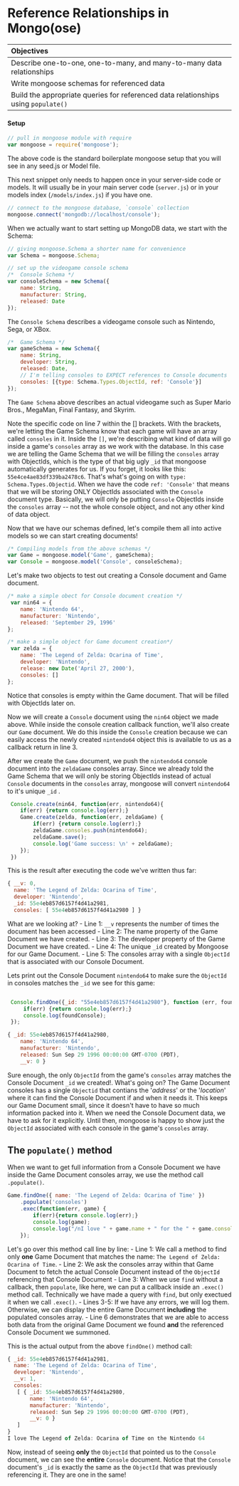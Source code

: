 # Reference Relationships in Mongo(ose)

| Objectives |
| :---- |
| Describe one-to-one, one-to-many, and many-to-many data relationships |
| Write mongoose schemas for referenced data |
| Build the appropriate queries for referenced data relationships using `populate()` |

#### Setup

```javascript
// pull in mongoose module with require
var mongoose = require('mongoose');

```

The above code is the standard boilerplate mongoose setup that you will see in any seed.js or Model file.

This next snippet only needs to happen once in your server-side code or models. It will usually be in your main server code (`server.js`) or in your models index (`/models/index.js`) if you have one.

```javascript
// connect to the mongoose database, `console` collection
mongoose.connect('mongodb://localhost/console');
```

When we actually want to start setting up MongoDB data, we start with the Schema:


```javascript
// giving mongoose.Schema a shorter name for convenience
var Schema = mongoose.Schema;

// set up the videogame console schema
/*  Console Schema */
var consoleSchema = new Schema({
	name: String,
	manufacturer: String,
	released: Date
});
```
The `Console Schema` describes a videogame console such as Nintendo, Sega, or XBox.


```javascript
/*  Game Schema */
var gameSchema = new Schema({
	name: String,
	developer: String,
	released: Date,
	// I'm telling consoles to EXPECT references to Console documents
	consoles: [{type: Schema.Types.ObjectId, ref: 'Console'}]
});
```
The `Game Schema` above describes an actual videogame such as Super Mario Bros., MegaMan, Final Fantasy, and Skyrim.

Note the specific code on line 7 within the [] brackets.  With the brackets, we're letting the Game Schema know that each game will have an array called `consoles` in it.  Inside the `[]`,  we're describing what kind of data will go inside a game's `consoles` array as we work with the database. In this case we are telling the Game Schema that we will be filling the `consoles` array with ObjectIds, which is the type of that big ugly `_id` that mongoose automatically generates for us.  If you forget, it looks like this: ```55e4ce4ae83df339ba2478c6```.  That's what's going on with ```type: Schema.Types.Objectid```.  When we have the code ```ref: 'Console'``` that means that we will be storing ONLY ObjectIds associated with the ```Console``` document type.  Basically, we will only be putting ```Console``` ObjectIds inside the ```consoles``` array -- not the whole console object, and not any other kind of data object.


Now that we have our schemas defined, let's compile them all into active models so we can start creating documents!

```javascript
/* Compiling models from the above schemas */
var Game = mongoose.model('Game', gameSchema);
var Console = mongoose.model('Console', consoleSchema);
```

Let's make two objects to test out creating a Console document and Game document.

```javascript
/* make a simple obect for Console document creation */
 var nin64 = {
 	name: 'Nintendo 64',
 	manufacturer: 'Nintendo',
 	released: 'September 29, 1996'
};
```

```javascript
/* make a simple object for Game document creation*/
 var zelda = {
 	name: 'The Legend of Zelda: Ocarina of Time',
 	developer: 'Nintendo',
 	release: new Date('April 27, 2000'),
 	consoles: []
};
```

Notice that consoles is empty within the Game document.  That will be filled with ObjectIds later on.

Now we will create a `Console` document using the `nin64` object we made above.  While inside the console creation callback function, we'll also create our `Game` document.  We do this inside the `Console` creation because we can easily access the newly created `nintendo64` object this is available to us as a callback return in line 3.  

After we create the `Game` document, we push the `nintendo64` console document into the `zeldaGame` consoles array.  Since we already told the Game Schema that we will only be storing ObjectIds instead of actual `Console` documents in the `consoles` array, mongoose will convert `nintendo64` to it's unique `_id` .

```javascript
 Console.create(nin64, function(err, nintendo64){
 	if(err) {return console.log(err);}
 	Game.create(zelda, function(err, zeldaGame) {
 		if(err) {return console.log(err);}
 		zeldaGame.consoles.push(nintendo64);
 		zeldaGame.save();
 		console.log('Game success: \n' + zeldaGame);
 	});
 })
```
This is the result after executing the code we've written thus far:

```javascript
{ __v: 0,
  name: 'The Legend of Zelda: Ocarina of Time',
  developer: 'Nintendo',
  _id: 55e4eb857d6157f4d41a2981,
  consoles: [ 55e4eb857d6157f4d41a2980 ] }

```
What are we looking at?
	- Line 1: `__v` represents the number of times the document has been accessed
	- Line 2: The name property of the Game Document we have created.
	- Line 3: The developer property of the Game Document we have created.
	- Line 4: The unique `_id` created by Mongoose for our Game Document.
	- Line 5: The consoles array with a single `ObjectId` that is associated with our Console Document.

Lets print out the Console Document `nintendo64` to make sure the `ObjectId` in consoles matches the `_id` we see for this game:

```javascript

 Console.findOne({_id: "55e4eb857d6157f4d41a2980"}, function (err, foundConsole){
 	 if(err) {return console.log(err);}
 	 console.log(foundConsole);
 });

{ _id: 55e4eb857d6157f4d41a2980,
    name: 'Nintendo 64',
    manufacturer: 'Nintendo',
    released: Sun Sep 29 1996 00:00:00 GMT-0700 (PDT),
    __v: 0 }

```

Sure enough, the only `ObjectId` from the game's `consoles` array matches the Console Document `_id` we created!.  What's going on?  The Game Document consoles has a single `Objectid` that contians the '*address*' or the '*location*' where it can find the Console Document if and when it needs it.  This keeps our Game Document small, since it doesn't have to have so much information packed into it.  When we need the Console Document data, we have to ask for it explicitly. Until then, mongoose is happy to show just the `ObjectId` associated with each console in the game's `consoles` array.

## The `populate()` method

When we want to get full information from a Console Document we have inside the Game Document consoles array, we use the method call ```.populate()```.  

```javascript
Game.findOne({ name: 'The Legend of Zelda: Ocarina of Time' })
	.populate('consoles')
	.exec(function(err, game) {
 		if(err){return console.log(err);}
 		console.log(game);
 		console.log("/nI love " + game.name + " for the " + game.consoles[0].name);
 	});
```
Let's go over this method call line by line:
	- Line 1: We call a method to find only **one** Game Document that matches the name: `The Legend of Zelda: Ocarina of Time`.
	- Line 2: We ask the consoles array within that Game Document to fetch the actual Console Document instead of the `ObjectId` referencing that Console Document
	- Line 3: When we use `find` without a callback, then `populate`, like here, we can put a callback inside an `.exec()` method call. Technically we have made a query with `find`, but only exectued it when we call `.exec()`.
	- Lines 3-5: If we have any errors, we will log them.  Otherwise, we can display the entire Game Document **including** the populated consoles array.
	- Line 6 demonstrates that we are able to access both data from the original Game Document we found **and** the referenced Console Document we summoned.  

This is the actual output from the above `findOne()` method call:

```javascript
{ _id: 55e4eb857d6157f4d41a2981,
  name: 'The Legend of Zelda: Ocarina of Time',
  developer: 'Nintendo',
  __v: 1,
  consoles:
   [ { _id: 55e4eb857d6157f4d41a2980,
       name: 'Nintendo 64',
       manufacturer: 'Nintendo',
       released: Sun Sep 29 1996 00:00:00 GMT-0700 (PDT),
       __v: 0 }
   ]
}
I love The Legend of Zelda: Ocarina of Time on the Nintendo 64

```

Now, instead of seeing **only** the `ObjectId` that pointed us to the `Console` document, we can see the **entire** `Console` document.  Notice that the `Console` document's `_id` is exactly the same as the `ObjectId` that was previously referencing it. They are one in the same!  
